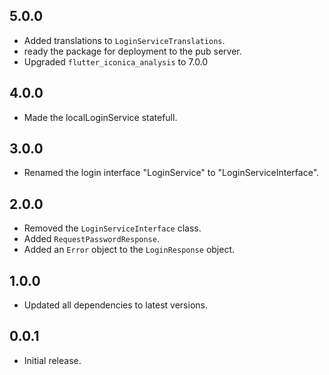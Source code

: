 ## 5.0.0

* Added translations to `LoginServiceTranslations`.
* ready the package for deployment to the pub server.
* Upgraded `flutter_iconica_analysis` to 7.0.0

## 4.0.0

* Made the localLoginService statefull.

## 3.0.0

* Renamed the login interface "LoginService" to "LoginServiceInterface".

## 2.0.0 

* Removed the `LoginServiceInterface` class.
* Added `RequestPasswordResponse`.
* Added an `Error` object to the `LoginResponse` object.

## 1.0.0

* Updated all dependencies to latest versions.

## 0.0.1

* Initial release.
